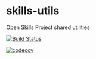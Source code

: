 # skills-utils
Open Skills Project shared utilities

[![Build Status](https://travis-ci.org/workforce-data-initiative/skills-utils.svg?branch=master)](https://travis-ci.org/workforce-data-initiative/skills-utils)

[![codecov](https://codecov.io/gh/workforce-data-initiative/skills-utils/branch/master/graph/badge.svg)](https://codecov.io/gh/workforce-data-initiative/skills-utils)
